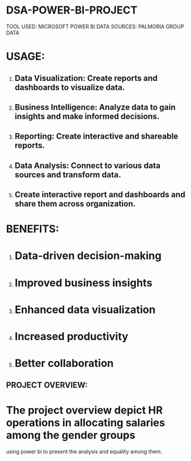 # DSA-POWER-BI-PROJECT

TOOL USED: MICROSOFT POWER BI
DATA SOURCES: PALMORIA GROUP DATA

# USAGE:
1. ## Data Visualization: Create reports and dashboards to visualize data.
2. ## Business Intelligence: Analyze data to gain insights and make informed decisions.
3. ## Reporting: Create interactive and shareable reports.
4. ## Data Analysis: Connect to various data sources and transform data.
5. ## Create interactive report and dashboards and share them across organization.

 # BENEFITS:
1. # Data-driven decision-making
2. # Improved business insights
3. # Enhanced data visualization
4. # Increased productivity
5. # Better collaboration


## PROJECT OVERVIEW:
# The project overview depict HR operations in allocating salaries among the gender groups 
  using power bi to present the analysis and equality among them.



